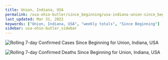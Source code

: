 ```yaml
---
title: Union, Indiana, USA
permalink: /usa-ohio-butler/since_beginning/usa-indiana-union-since_beginning.html
last_updated: Mar 31, 2022
keywords: ["Union, Indiana, USA", "weekly totals", "Since Beginning"]
sidebar: usa-ohio-butler_sidebar
---
```


![Rolling 7-day Confirmed Cases Since Beginning for Union, Indiana, USA](/covid_tracker/images/graphs/usa-indiana-union-rolling_7_days_confirmed-since_beginning_graph.png)

![Rolling 7-day Confirmed Deaths Since Beginning for Union, Indiana, USA](/covid_tracker/images/graphs/usa-indiana-union-rolling_7_days_deaths-since_beginning_graph.png)
